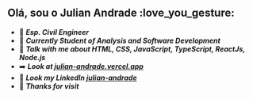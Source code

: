 <h2 align="left">Olá, sou o Julian Andrade :love_you_gesture:</h2>


- :metal: ***Esp. Civil Engineer***
- :memo: ***Currently Student of Analysis and Software Development***
- :icecream: ***Talk with me about HTML, CSS, JavaScript, TypeScript, ReactJs, Node.js***
- :arrow_right: ***Look at [julian-andrade.vercel.app](https://www.julian-andrade.vercel.app)***
- :large_blue_circle: ***Look my LinkedIn [julian-andrade](https://www.linkedin.com/in/julian-andrade/)***
- :black_heart: ***Thanks for visit***

